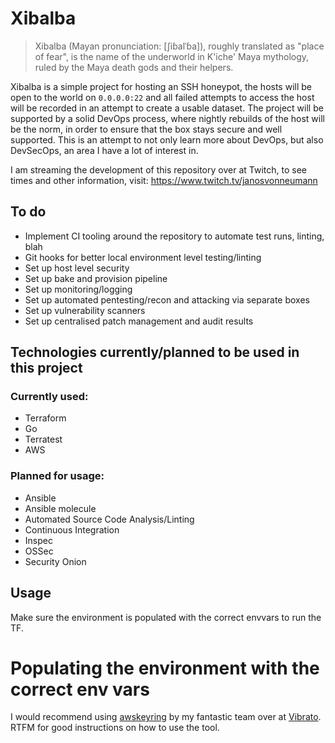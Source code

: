 # Xibalba

> Xibalba (Mayan pronunciation: [ʃiɓalˈɓa]), roughly translated as "place of fear", is the name of the underworld in K'iche' Maya mythology, ruled by the Maya death gods and their helpers.

Xibalba is a simple project for hosting an SSH honeypot, the hosts will be open to the world on `0.0.0.0:22` and all failed attempts to access the host will be recorded in an attempt to create a usable dataset. The project will be supported by a solid DevOps process, where nightly rebuilds of the host will be the norm, in order to ensure that the box stays secure and well supported. This is an attempt to not only learn more about DevOps, but also DevSecOps, an area I have a lot of interest in.

I am streaming the development of this repository over at Twitch, to see times and other information, visit:
https://www.twitch.tv/janosvonneumann

## To do
* Implement CI tooling around the repository to automate test runs, linting, blah
* Git hooks for better local environment level testing/linting
* Set up host level security
* Set up bake and provision pipeline
* Set up monitoring/logging
* Set up automated pentesting/recon and attacking via separate boxes
* Set up vulnerability scanners
* Set up centralised patch management and audit results

## Technologies currently/planned to be used in this project

### Currently used:
* Terraform
* Go
* Terratest
* AWS

### Planned for usage:
* Ansible
* Ansible molecule
* Automated Source Code Analysis/Linting
* Continuous Integration
* Inspec
* OSSec
* Security Onion

## Usage
Make sure the environment is populated with the correct envvars to run the TF.

# Populating the environment with the correct env vars
I would recommend using [awskeyring](https://github.com/vibrato/awskeyring) by
my fantastic team over at [Vibrato](https://github.com/vibrato). RTFM for good
instructions on how to use the tool.
